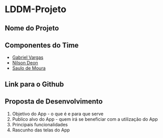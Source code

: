 # LDDM-Projeto

## Nome do Projeto

## Componentes do Time

- [Gabriel Vargas](https://github.com/GabrielVargasBS)
- [Nilson Deon](https://github.com/NilsonDeon)
- [Saulo de Moura](https://github.com/SauloMFreitas)

## Link para o Github

## Proposta de Desenvolvimento

1. Objetivo do App - o que é e para que serve
2. Publico alvo do App - quem irá se beneficiar com a utilização do App
3. Principais funcionalidades
4. Rascunho das telas do App
